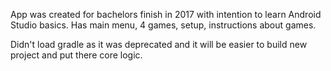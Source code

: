 App was created for bachelors finish in 2017 with intention to learn Android Studio basics.
Has main menu, 4 games, setup, instructions about games.

Didn't load gradle as it was deprecated and it will be easier to build new project and put there core logic.
